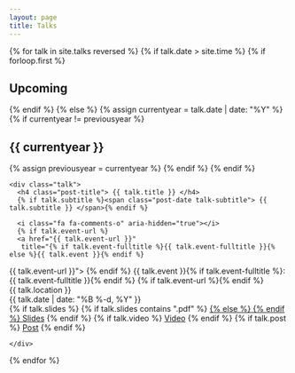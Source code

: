 ```yaml
---
layout: page
title: Talks
---
```


<div>
{% for talk in site.talks reversed %}
  {% if talk.date > site.time %}
    {% if forloop.first %}
      <h2 class="talk-section" id="upcoming">Upcoming</h2>
    {% endif %}
  {% else %}
    {% assign currentyear = talk.date | date: "%Y" %}
    {% if currentyear != previousyear %}
      <h2 class="talk-section" id="y{{ talk.date | date: "%Y"}}">{{ currentyear }}</h2>
      {% assign previousyear = currentyear %}
    {% endif %}
  {% endif %}


    <div class="talk">
      <h4 class="post-title"> {{ talk.title }} </h4>
      {% if talk.subtitle %}<span class="post-date talk-subtitle"> {{ talk.subtitle }} </span>{% endif %}

      <i class="fa fa-comments-o" aria-hidden="true"></i>
      {% if talk.event-url %}
      <a href="{{ talk.event-url }}"
       title="{% if talk.event-fulltitle %}{{ talk.event-fulltitle }}{% else %}{{ talk.event }}{% endif %}
{{ talk.event-url }}">
      {% endif %}
      {{ talk.event }}{% if talk.event-fulltitle %}: {{ talk.event-fulltitle }}{% endif %}
      {% if talk.event-url %}</a>{% endif %}
      <br>
      <span class="location">
        <i class="fa fa-map-marker" aria-hidden="true"></i>
        {{ talk.location }}
      </span>
      <br>
      <i class="fa fa-calendar" aria-hidden="true"></i> {{ talk.date | date: "%B %-d, %Y" }}
      <br>
      {% if talk.slides %}
        <span class="talk-resource">
          <i class="fa fa-file-pdf-o" aria-hidden="true"></i>
          {% if talk.slides contains ".pdf" %}
            <a href="{{ site.pdfs }}/{{ talk.slides }}">
          {% else %}
            <a href="{{ talk.slides }}">
          {% endif %}
          Slides</a>
        </span>
      {% endif %}
      {% if talk.video %}
        <span class="talk-resource"><i class="fa fa-file-video-o" aria-hidden="true"></i> <a href="{{ talk.video }}">Video</a></span>
      {% endif %}
      {% if talk.post %}
        <span class="talk-resource">
          <i class="fa fa-file-text-o" aria-hidden="true"></i>
          <a href="{{ site.baseurl }}/blog/{{ talk.post }}">Post</a>
        </span>
      {% endif %}


    </div>
{% endfor %}
</div>
